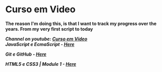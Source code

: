 # Curso em Video

  **The reason I'm doing this, is that I want to track my progress over the years. From my very first script to today**
  
___Channel on youtube: [Curso em Vídeo](https://www.youtube.com/channel/UCrWvhVmt0Qac3HgsjQK62FQ)___  
___JavaScript e EcmaScript - [Here](https://youtube.com/playlist?list=PLHz_AreHm4dlsK3Nr9GVvXCbpQyHQl1o1)___
  
___Git e GitHub - [Here](https://www.youtube.com/watch?v=xEKo29OWILE&list=PLHz_AreHm4dm7ZULPAmadvNhH6vk9oNZA)___
  
___HTML5 e CSS3 | Module 1 - [Here](https://youtu.be/Ejkb_YpuHWs)___
